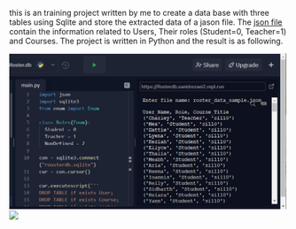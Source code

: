 this is an training project written by me to create a data base with three tables using Sqlite and store the extracted data of a jason file. The [json file](roster_data_sample.json) contain the information related to Users, Their roles (Student=0, Teacher=1) and Courses.
The project is written in Python and the result is as following.
<div style="float:center">
 <img  src="Roster.PNG" width=500>
  </div>
   <div style="float:center">
 <img  src="SQLiteResult.PNG" width=500>
  </div>
